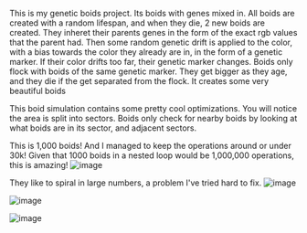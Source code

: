 This is my genetic boids project. Its boids with genes mixed in. All boids are created with a random lifespan, and when they die, 2 new boids are created. They inheret their parents genes in the form of the exact rgb values that the parent had.
Then some random genetic drift is applied to the color, with a bias towards the color they already are in, in the form of a genetic marker. If their color drifts too far, their genetic marker changes. Boids only flock with boids of the same
genetic marker. They get bigger as they age, and they die if the get separated from the flock. It creates some very beautiful boids

This boid simulation contains some pretty cool optimizations. You will notice the area is split into sectors. Boids only check for nearby boids by looking at what boids are in its sector, and adjacent sectors.

This is 1,000 boids! And I managed to keep the operations around or under 30k! Given that 1000 boids in a nested loop would be 1,000,000 operations, this is amazing!
![image](https://github.com/user-attachments/assets/4b3b5ad5-0230-480a-82d9-faa36bb0fde0)


They like to spiral in large numbers, a problem I've tried hard to fix. 
![image](https://github.com/user-attachments/assets/9c78fe88-e541-49c6-b347-feb5fbba5e3e)

![image](https://github.com/user-attachments/assets/0a418ab0-33d3-49e4-8b0f-3e18c568cd8c)

![image](https://github.com/user-attachments/assets/b33f3d9d-5c36-4370-acce-cb91c4920ece)




